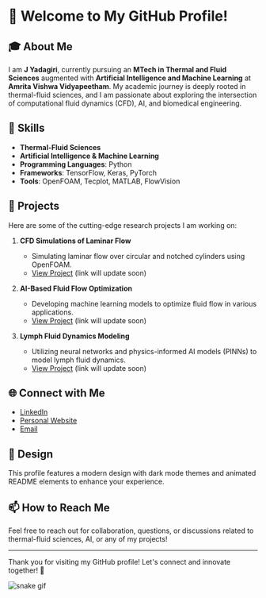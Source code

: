 # 👋 Welcome to My GitHub Profile!  
  
## 🎓 About Me  
I am **J Yadagiri**, currently pursuing an **MTech in Thermal and Fluid Sciences** augmented with **Artificial Intelligence and Machine Learning** at **Amrita Vishwa Vidyapeetham**. My academic journey is deeply rooted in thermal-fluid sciences, and I am passionate about exploring the intersection of computational fluid dynamics (CFD), AI, and biomedical engineering.  
  
## 🔧 Skills  
- **Thermal-Fluid Sciences**  
- **Artificial Intelligence & Machine Learning**  
- **Programming Languages**: Python  
- **Frameworks**: TensorFlow, Keras, PyTorch  
- **Tools**: OpenFOAM, Tecplot, MATLAB, FlowVision  
  
## 🚀 Projects  
Here are some of the cutting-edge research projects I am working on:  
  
1. **CFD Simulations of Laminar Flow**  
   - Simulating laminar flow over circular and notched cylinders using OpenFOAM.  
   - [View Project](#) (link will update soon)  
  
2. **AI-Based Fluid Flow Optimization**  
   - Developing machine learning models to optimize fluid flow in various applications.  
   - [View Project](#) (link will update soon)  
  
3. **Lymph Fluid Dynamics Modeling**  
   - Utilizing neural networks and physics-informed AI models (PINNs) to model lymph fluid dynamics.  
   - [View Project](#) (link will update soon)  
  
## 🌐 Connect with Me  
- [LinkedIn](https://www.linkedin.com/in/j-yadagiri-4944ba21b/)  
- [Personal Website](https://yadagiri.cfd/)  
- [Email](mailto:jettiyadagiri@gmail.com)  
  
## 🎨 Design  
This profile features a modern design with dark mode themes and animated README elements to enhance your experience.   
  
## 📫 How to Reach Me  
Feel free to reach out for collaboration, questions, or discussions related to thermal-fluid sciences, AI, or any of my projects!  
  
---  
  
Thank you for visiting my GitHub profile! Let's connect and innovate together! 🚀   

<!-- Dynamic Contribution Graph -->
![snake gif](https://github.com/x7z9/x7z9/blob/output/github-contribution-waterflow.gif)
